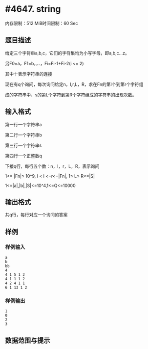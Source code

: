 # #4647. string

内存限制：512 MiB时间限制：60 Sec

## 题目描述

给定三个字符串a,b,c，它们的字符集均为小写字母，即a,b,c&hellip;z。

另F0=a，F1=b，，．，Fi=Fi-1+Fi-2(i <= 2)

其中十表示字符串的连接

现在有q个询问，每次询问给定n，l,r,L，R，求在Fn的第l个到第r个字符组

成的字符串中，s的第L个字符到第R个字符组成的字符串的出现次数。

## 输入格式

第一行一个字符串a

第二行一个字符串b

第三行一个字符串s

第四行一个正整数q

下接q行，每行五个数：n，l，r，L，R，表示询问

1<= |Fn|&le; 10^9,  I < l <=r<=|Fn|,  1&le; L&le; R<=|S|

1<=|a|,|b|,|S|<=10^4,1<=Q<=10000

## 输出格式

共q行，每行对应一个询问的答案

## 样例

### 样例输入

    
    a
    b
    bb
    4
    4 1 5 1 2
    4 1 1 1 2
    4 2 4 1 1
    6 1 13 1 2
    

### 样例输出

    
    1
    0
    2
    3
    

## 数据范围与提示
